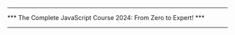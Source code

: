 *****************************************************************
*** The Complete JavaScript Course 2024: From Zero to Expert! ***
*****************************************************************
